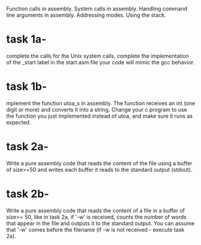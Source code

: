 Function calls in assembly.
System calls in assembly.
Handling command line arguments in assembly.
Addressing modes.
Using the stack.

# task 1a-
complete the calls for the Unix system calls, complete the implementation of the _start label in the start.asm file
your code will mimic the gcc behavior.
# task 1b-
mplement the function utoa_s in assembly. 
The function receives an int (one digit or more) and converts it into a string. 
Change your c program to use the function you just implemented instead of utoa, and make sure it runs as expected.
# task 2a-
Write a pure assembly code that reads the content of the file using a buffer of size>=50 
and writes each buffer it reads to the standard output (stdout).
# task 2b-
Write a pure assembly code that reads the content of a file in a buffer of size>= 50, 
like in task 2a, if '-w' is received, counts the number of words that appear in the file and outputs it to the standard output. 
You can assume that '-w' comes before the filename (if -w is not received - execute task 2a).
